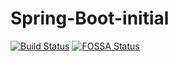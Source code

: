 # Spring-Boot-initial

[![Build Status](https://travis-ci.com/mrRodrigo/Spring-Boot-initial.svg?branch=master)](https://travis-ci.com/mrRodrigo/Spring-Boot-initial)
[![FOSSA Status](https://app.fossa.com/api/projects/git%2Bgithub.com%2FmrRodrigo%2FSpring-Boot-initial.svg?type=shield)](https://app.fossa.com/projects/git%2Bgithub.com%2FmrRodrigo%2FSpring-Boot-initial?ref=badge_shield)
